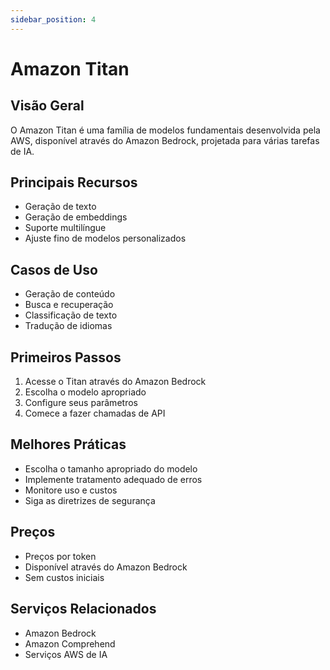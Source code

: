 ```yaml
---
sidebar_position: 4
---
```

# Amazon Titan

## Visão Geral
O Amazon Titan é uma família de modelos fundamentais desenvolvida pela AWS, disponível através do Amazon Bedrock, projetada para várias tarefas de IA.

## Principais Recursos
- Geração de texto
- Geração de embeddings
- Suporte multilíngue
- Ajuste fino de modelos personalizados

## Casos de Uso
- Geração de conteúdo
- Busca e recuperação
- Classificação de texto
- Tradução de idiomas

## Primeiros Passos
1. Acesse o Titan através do Amazon Bedrock
2. Escolha o modelo apropriado
3. Configure seus parâmetros
4. Comece a fazer chamadas de API

## Melhores Práticas
- Escolha o tamanho apropriado do modelo
- Implemente tratamento adequado de erros
- Monitore uso e custos
- Siga as diretrizes de segurança

## Preços
- Preços por token
- Disponível através do Amazon Bedrock
- Sem custos iniciais

## Serviços Relacionados
- Amazon Bedrock
- Amazon Comprehend
- Serviços AWS de IA 